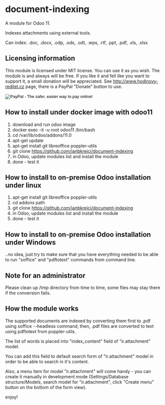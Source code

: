 # document-indexing
A module for Odoo 11.

Indexes attachments using external tools.

Can index: .doc, .docx, .odp, .ods, .odt, .wps, .rtf, .ppt, .pdf, .xls, .xlsx

## Licensing information

This module is licensed under MIT license. You can use it as you wish. The module is and always will be free. If you like it and fell like you want to support it, a small donation will be appreciated. See http://www.hodinovy-reditel.cz page, there is a PayPal "Donate" button to use.

<form action="https://www.paypal.com/cgi-bin/webscr" method="post" target="_top">
<input type="hidden" name="cmd" value="_s-xclick">
<input type="hidden" name="hosted_button_id" value="XSJGWES2VMSJL">
<input type="image" src="https://www.paypalobjects.com/en_US/i/btn/btn_donateCC_LG.gif" border="0" name="submit" alt="PayPal - The safer, easier way to pay online!">
<img alt="" border="0" src="https://www.paypalobjects.com/cs_CZ/i/scr/pixel.gif" width="1" height="1">
</form>


## How to install under docker image with odoo11

1) download and run odoo image
2) docker exec -it -u root odoo11 /bin/bash
3) cd /var/lib/odoo/addons/11.0
4) apt-get update
5) apt-get install git libreoffice poppler-utils
6) git clone https://github.com/janbkrejci/document-indexing
7) in Odoo, update modules list and install the module
8) done - test it

## How to install to on-premise Odoo installation under linux

1) apt-get install git libreoffice poppler-utils
2) cd addons path
3) git clone https://github.com/janbkrejci/document-indexing
4) in Odoo, update modules list and install the module
5) done - test it

## How to install to on-premise Odoo installation under Windows

..no idea, just try to make sure that you have everything needed
to be able to run "soffice" and "pdftotext" commands from command line.

## Note for an administrator

Please clean up /tmp directory from time to time, some files may stay there if the conversion fails.

## How the module works

The supported documents are indexed by converting them first to .pdf using soffice --headless command,
then, .pdf files are converted to text using pdftotext from poppler-utils.

The list of words is placed into "index_content" field of "ir.attachment" model.

You can add this field to default search form of "ir.attachment" model in order to be able to search in it's content.

Also, a menu item for model "ir.attachment" will come handy - you can create it manually in development mode (Settings/Database structure/Models, search model for "ir.attachment", click "Create menu" button on the bottom of the form view).

enjoy!
